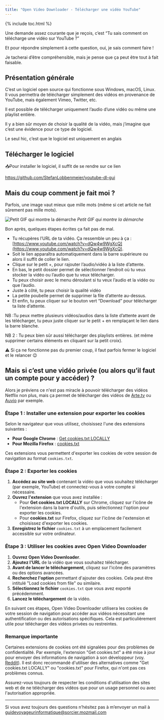 ```yaml
---
title: "Open Video Downloader - Télécharger une vidéo YouTube"
---
```

{% include toc.html %}


Une demande assez courante que je reçois, c’est “Tu sais comment on télécharge une vidéo sur YouTube ?”

Et pour répondre simplement à cette question, oui, je sais comment faire !

Je tacherai d’être compréhensible, mais je pense que ça peut être tout à fait faisable.

## Présentation générale

C’est un logiciel open source qui fonctionne sous Windows, macOS, Linux. Il vous permettra de télécharger simplement des vidéos en provenance de YouTube, mais également Vimeo, Twitter, etc.

Il est possible de télécharger uniquement l’audio d’une vidéo ou même une playlist entière. 

Il y a bien sûr moyen de choisir la qualité de la vidéo, mais j’imagine que c’est une évidence pour ce type de logiciel. 

Le seul hic, c’est que le logiciel est uniquement en anglais

## Télécharger le logiciel
<p class="encart"> 
📥Pour installer le logiciel, il suffit de se rendre sur ce lien 

<a href="https://github.com/StefanLobbenmeier/youtube-dl-gui" class="bouton"> https://github.com/StefanLobbenmeier/youtube-dl-gui </a>
</p>

## Mais du coup comment je fait moi ?

Parfois, une image vaut mieux que mille mots (même si cet article ne fait sûrement pas mille mots). 

![Petit GIF qui montre la démarche](https://github.com/jely2002/youtube-dl-gui/raw/master/ytdlgui_demo.gif)
_Petit GIF qui montre la démarche_

Bon après, quelques étapes écrites ça fait pas de mal. 

- Tu récupères l’URL de ta vidéo. Ça ressemble un peu à ça : [https://www.youtube.com/watch?v=dQw4w9WgXcQ](https://www.youtube.com/watch?v=dQw4w9WgXcQ).
- Soit le lien apparaîtra automatiquement dans la barre supérieure ou alors il suffit de coller le lien.
- Clique sur le petit +, pour rajouter l’audio/vidéo à la liste d’attente.
- En bas, le petit dossier permet de sélectionner l’endroit où tu veux stocker la vidéo ou l’audio que tu veux télécharger.
- Tu peux choisir avec le menu déroulant si tu veux l’audio et la vidéo ou que l’audio.
- Juste à côté, tu peux choisir la qualité vidéo
- La petite poubelle permet de supprimer la file d’attente au-dessus.
- Et enfin, tu peux cliquer sur le bouton vert “Download” pour télécharger ta liste d’attente.

NB :Tu peux mettre plusieurs vidéos/audios dans la liste d’attente avant de les télécharger, tu peux juste cliquer sur le petit + en remplaçant le lien dans la barre blanche.

NB 2 : Tu peux bien sûr aussi télécharger des playlists entières. (et même supprimer certains éléments en cliquant sur la petit croix).

⚠️ Si ça ne fonctionne pas du premier coup, il faut parfois fermer le logiciel et le relancer 😉

## Mais si c’est une vidéo privée (ou alors qu’il faut un compte pour y accéder) ?

Alors je préviens ce n'est pas miracle à pouvoir télécharger des vidéos Netflix non plus, mais ça permet de télécharger des vidéos de [Arte.tv](http://Arte.tv) ou [Auvio](https://www.rtbf.be/auvio/) par exemple. 

### **Étape 1 : Installer une extension pour exporter les cookies**

Selon le navigateur que vous utilisez, choisissez l'une des extensions suivantes :

- **Pour Google Chrome** : [Get cookies.txt LOCALLY](https://chrome.google.com/detail/get-cookiestxt-locally/cclelndahbckbenkjhflpdbgdldlbecc)
- **Pour Mozilla Firefox** : [cookies.txt](https://addons.mozilla.org/fr/firefox/addon/cookies-txt/)

Ces extensions vous permettent d'exporter les cookies de votre session de navigation au format `cookies.txt`.

### **Étape 2 : Exporter les cookies**

1. **Accédez au site web** contenant la vidéo que vous souhaitez télécharger (par exemple, YouTube) et connectez-vous à votre compte si nécessaire.
2. **Ouvrez l'extension** que vous avez installée :
    - Pour **Get cookies.txt LOCALLY** sur Chrome, cliquez sur l'icône de l'extension dans la barre d'outils, puis sélectionnez l'option pour exporter les cookies.
    - Pour **cookies.txt** sur Firefox, cliquez sur l'icône de l'extension et choisissez d'exporter les cookies.
3. **Enregistrez le fichier** `cookies.txt` à un emplacement facilement accessible sur votre ordinateur.

### **Étape 3 : Utiliser les cookies avec Open Video Downloader**

1. **Ouvrez Open Video Downloader**.
2. **Ajoutez l'URL** de la vidéo que vous souhaitez télécharger.
3. **Avant de lancer le téléchargement**, cliquez sur l'icône des paramètres ou des options avancées.
4. **Recherchez l'option** permettant d'ajouter des cookies. Cela peut être intitulé "Load cookies from file" ou similaire.
5. **Sélectionnez le fichier** `cookies.txt` que vous avez exporté précédemment.
6. **Lancez le téléchargement** de la vidéo.

En suivant ces étapes, Open Video Downloader utilisera les cookies de votre session de navigation pour accéder aux vidéos nécessitant une authentification ou des autorisations spécifiques. Cela est particulièrement utile pour télécharger des vidéos privées ou restreintes.

### **Remarque importante**

Certaines extensions de cookies ont été signalées pour des problèmes de confidentialité. Par exemple, l'extension "Get cookies.txt" a été mise à jour pour envoyer des informations de navigation à son développeur (voy. [Reddit](https://www.reddit.com/r/youtubedl/comments/10ar7o7/if_youve_been_using_the_get_cookiestxt_chrome/?tl=fr&utm_source=chatgpt.com)). Il est donc recommandé d'utiliser des alternatives comme "Get cookies.txt LOCALLY" ou "cookies.txt" pour Firefox, qui n'ont pas ces problèmes connus.

Assurez-vous toujours de respecter les conditions d'utilisation des sites web et de ne télécharger des vidéos que pour un usage personnel ou avec l'autorisation appropriée.

---

Si vous avez toujours des questions n’hésitez pas à m’envoyer un mail à [guidevoyageurinformatique@sorcier.mozmail.com](mailto:guidevoyageurinformatique@sorcier.mozmail.com)